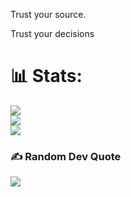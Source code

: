 Trust your source.

Trust your decisions

# 📊 Stats:
![](https://github-readme-stats.vercel.app/api?username=HRemonen&theme=dark&hide_border=false&include_all_commits=true&count_private=true)<br/>
![](https://github-readme-streak-stats.herokuapp.com/?user=HRemonen&theme=dark&hide_border=false)<br/>
![](https://github-readme-stats.vercel.app/api/top-langs/?username=HRemonen&theme=dark&hide_border=false&include_all_commits=true&count_private=true&layout=compact)

### ✍️ Random Dev Quote
![](https://quotes-github-readme.vercel.app/api?type=horizontal&theme=radical)
